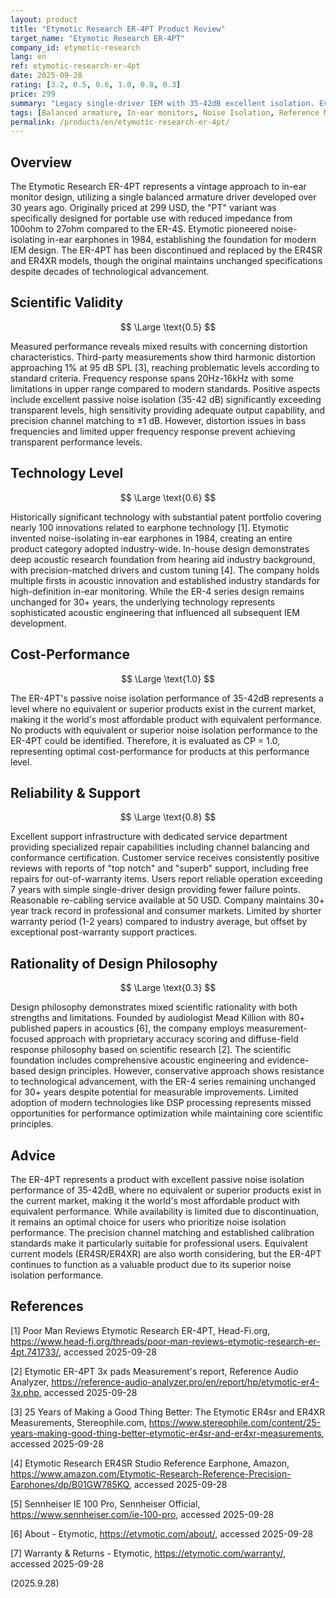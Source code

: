 ```yaml
---
layout: product
title: "Etymotic Research ER-4PT Product Review"
target_name: "Etymotic Research ER-4PT"
company_id: etymotic-research
lang: en
ref: etymotic-research-er-4pt
date: 2025-09-28
rating: [3.2, 0.5, 0.6, 1.0, 0.8, 0.3]
price: 299
summary: "Legacy single-driver IEM with 35-42dB excellent isolation. Evaluated as world's most affordable equivalent performance product due to lack of comparable alternatives"
tags: [Balanced armature, In-ear monitors, Noise Isolation, Reference Monitor]
permalink: /products/en/etymotic-research-er-4pt/
---
```

## Overview

The Etymotic Research ER-4PT represents a vintage approach to in-ear monitor design, utilizing a single balanced armature driver developed over 30 years ago. Originally priced at 299 USD, the "PT" variant was specifically designed for portable use with reduced impedance from 100ohm to 27ohm compared to the ER-4S. Etymotic pioneered noise-isolating in-ear earphones in 1984, establishing the foundation for modern IEM design. The ER-4PT has been discontinued and replaced by the ER4SR and ER4XR models, though the original maintains unchanged specifications despite decades of technological advancement.

## Scientific Validity

$$ \Large \text{0.5} $$

Measured performance reveals mixed results with concerning distortion characteristics. Third-party measurements show third harmonic distortion approaching 1% at 95 dB SPL [3], reaching problematic levels according to standard criteria. Frequency response spans 20Hz-16kHz with some limitations in upper range compared to modern standards. Positive aspects include excellent passive noise isolation (35-42 dB) significantly exceeding transparent levels, high sensitivity providing adequate output capability, and precision channel matching to ±1 dB. However, distortion issues in bass frequencies and limited upper frequency response prevent achieving transparent performance levels.

## Technology Level

$$ \Large \text{0.6} $$

Historically significant technology with substantial patent portfolio covering nearly 100 innovations related to earphone technology [1]. Etymotic invented noise-isolating in-ear earphones in 1984, creating an entire product category adopted industry-wide. In-house design demonstrates deep acoustic research foundation from hearing aid industry background, with precision-matched drivers and custom tuning [4]. The company holds multiple firsts in acoustic innovation and established industry standards for high-definition in-ear monitoring. While the ER-4 series design remains unchanged for 30+ years, the underlying technology represents sophisticated acoustic engineering that influenced all subsequent IEM development.

## Cost-Performance

$$ \Large \text{1.0} $$

The ER-4PT's passive noise isolation performance of 35-42dB represents a level where no equivalent or superior products exist in the current market, making it the world's most affordable product with equivalent performance. No products with equivalent or superior noise isolation performance to the ER-4PT could be identified. Therefore, it is evaluated as CP = 1.0, representing optimal cost-performance for products at this performance level.

## Reliability & Support

$$ \Large \text{0.8} $$

Excellent support infrastructure with dedicated service department providing specialized repair capabilities including channel balancing and conformance certification. Customer service receives consistently positive reviews with reports of "top notch" and "superb" support, including free repairs for out-of-warranty items. Users report reliable operation exceeding 7 years with simple single-driver design providing fewer failure points. Reasonable re-cabling service available at 50 USD. Company maintains 30+ year track record in professional and consumer markets. Limited by shorter warranty period (1-2 years) compared to industry average, but offset by exceptional post-warranty support practices.

## Rationality of Design Philosophy

$$ \Large \text{0.3} $$

Design philosophy demonstrates mixed scientific rationality with both strengths and limitations. Founded by audiologist Mead Killion with 80+ published papers in acoustics [6], the company employs measurement-focused approach with proprietary accuracy scoring and diffuse-field response philosophy based on scientific research [2]. The scientific foundation includes comprehensive acoustic engineering and evidence-based design principles. However, conservative approach shows resistance to technological advancement, with the ER-4 series remaining unchanged for 30+ years despite potential for measurable improvements. Limited adoption of modern technologies like DSP processing represents missed opportunities for performance optimization while maintaining core scientific principles.

## Advice

The ER-4PT represents a product with excellent passive noise isolation performance of 35-42dB, where no equivalent or superior products exist in the current market, making it the world's most affordable product with equivalent performance. While availability is limited due to discontinuation, it remains an optimal choice for users who prioritize noise isolation performance. The precision channel matching and established calibration standards make it particularly suitable for professional users. Equivalent current models (ER4SR/ER4XR) are also worth considering, but the ER-4PT continues to function as a valuable product due to its superior noise isolation performance.

## References

[1] Poor Man Reviews Etymotic Research ER-4PT, Head-Fi.org, https://www.head-fi.org/threads/poor-man-reviews-etymotic-research-er-4pt.741733/, accessed 2025-09-28

[2] Etymotic ER-4PT 3x pads Measurement's report, Reference Audio Analyzer, https://reference-audio-analyzer.pro/en/report/hp/etymotic-er4-3x.php, accessed 2025-09-28

[3] 25 Years of Making a Good Thing Better: The Etymotic ER4sr and ER4XR Measurements, Stereophile.com, https://www.stereophile.com/content/25-years-making-good-thing-better-etymotic-er4sr-and-er4xr-measurements, accessed 2025-09-28

[4] Etymotic Research ER4SR Studio Reference Earphone, Amazon, https://www.amazon.com/Etymotic-Research-Reference-Precision-Earphones/dp/B01GW785KQ, accessed 2025-09-28

[5] Sennheiser IE 100 Pro, Sennheiser Official, https://www.sennheiser.com/ie-100-pro, accessed 2025-09-28

[6] About - Etymotic, https://etymotic.com/about/, accessed 2025-09-28

[7] Warranty & Returns - Etymotic, https://etymotic.com/warranty/, accessed 2025-09-28

(2025.9.28)
